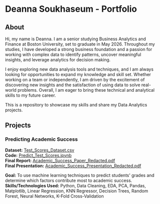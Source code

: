 # Deanna Soukhaseum - Portfolio

## About
Hi, my name is Deanna. I am a senior studying Business Analytics and Finance at Boston University, set to graduate in May 2026. Throughout my studies, I have developed a strong business foundation and a passion for working with complex data to identify patterns, uncover meaningful insights, and leverage analytics for decision making. 

I enjoy exploring new data analysis tools and techniques, and I am always looking for opportunities to expand my knowledge and skill set. Whether working on a team or independently, I am driven by the excitement of discovering new insights and the satisfaction of using data to solve real-world problems. Overall, I am eager to bring these technical and analytical skills to my future career.

This is a repository to showcase my skills and share my Data Analytics projects.

## Projects

### Predicting Academic Success
**Dataset:** [Test_Scores_Dataset.csv](./Predicting_Academic_Success/Test_Scores_Dataset.csv)  
**Code:** [Predict_Test_Scores.ipynb](./Predicting_Academic_Success/Predict_Test_Scores.ipynb)  
**Final Report:** [Academic_Success_Paper_Redacted.pdf](./Predicting_Academic_Success/Academic_Success_Paper_Redacted.pdf)  
**Final Presentation:** [Academic_Success_Presentation_Redacted.pdf](./Predicting_Academic_Success/Academic_Success_Presentation_Redacted.pdf)

**Goal:** To use machine learning techniques to predict students' grades and determine which factors contribute most to academic success.  
**Skills/Technologies Used:** Python, Data Cleaning, EDA, PCA, Pandas, Matplotlib, Linear Regression, KNN Regressor, Decision Trees, Random Forest, Neural Networks, K-Fold Cross-Validation
